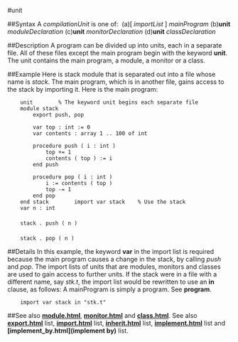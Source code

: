 
#unit

##Syntax
A *compilationUnit* is one of:
 (a)[ *importList* ] *mainProgram* (b)**unit** *moduleDeclaration* (c)**unit** *monitorDeclaration* (d)**unit** *classDeclaration*



##Description
A program can be divided up into units, each in a separate file. All  of these files except the main program begin with the keyword **unit**. The unit contains the main program, a module, a monitor or a class.



##Example
Here is stack module that is separated out into a file whose name is *stack*.
The main program, which is in another file, gains access to the stack by importing it. Here is the main program:


        unit        % The keyword unit begins each separate file
        module stack
            export push, pop
        
            var top : int := 0
            var contents : array 1 .. 100 of int
        
            procedure push ( i : int )
                top += 1
                contents ( top ) := i
            end push
        
            procedure pop ( i : int )
                i := contents ( top )
                top -= 1
            end pop
        end stack        import var stack    % Use the stack
        var n : int
        
        stack . push ( n )
        
        stack . pop ( n )
##Details
In this example, the  keyword **var** in the import list  is required because the main program causes a change in the stack, by calling *push* and *pop*. The import lists of units that are modules, monitors and classes are used to gain access to further units.
If the stack were in a file with a different name, say *stk.t*, the import list would be rewritten to use an **in** clause, as follows:
A mainProgram is simply a program. See **program**.


        import var stack in "stk.t"
##See also
**[module.html](module)**, **[monitor.html](monitor)** and **[class.html](class)**. See also **[export.html](export)** list, **[import.html](import)** list, **[inherit.html](inherit)** list, **[implement.html](implement)** list and **[implement_by.html](implement by)** list.


